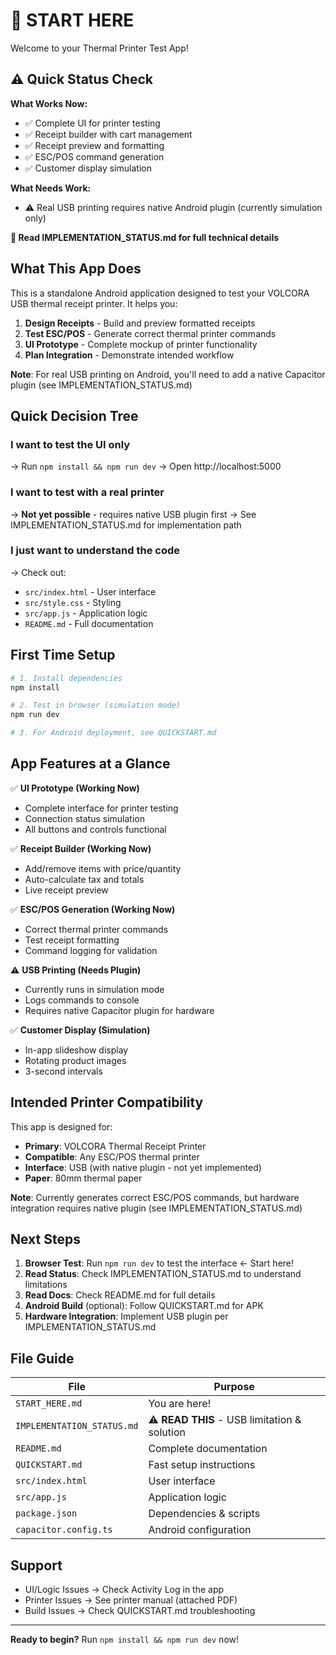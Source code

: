 # 🚀 START HERE

Welcome to your Thermal Printer Test App!

## ⚠️ Quick Status Check

**What Works Now:**
- ✅ Complete UI for printer testing
- ✅ Receipt builder with cart management
- ✅ Receipt preview and formatting
- ✅ ESC/POS command generation
- ✅ Customer display simulation

**What Needs Work:**
- ⚠️ Real USB printing requires native Android plugin (currently simulation only)

**📖 Read IMPLEMENTATION_STATUS.md for full technical details**

## What This App Does

This is a standalone Android application designed to test your VOLCORA USB thermal receipt printer. It helps you:

1. **Design Receipts** - Build and preview formatted receipts
2. **Test ESC/POS** - Generate correct thermal printer commands
3. **UI Prototype** - Complete mockup of printer functionality
4. **Plan Integration** - Demonstrate intended workflow

**Note**: For real USB printing on Android, you'll need to add a native Capacitor plugin (see IMPLEMENTATION_STATUS.md)

## Quick Decision Tree

### I want to test the UI only
→ Run `npm install && npm run dev`
→ Open http://localhost:5000

### I want to test with a real printer
→ **Not yet possible** - requires native USB plugin first
→ See IMPLEMENTATION_STATUS.md for implementation path

### I just want to understand the code
→ Check out:
- `src/index.html` - User interface
- `src/style.css` - Styling
- `src/app.js` - Application logic
- `README.md` - Full documentation

## First Time Setup

```bash
# 1. Install dependencies
npm install

# 2. Test in browser (simulation mode)
npm run dev

# 3. For Android deployment, see QUICKSTART.md
```

## App Features at a Glance

✅ **UI Prototype (Working Now)**
- Complete interface for printer testing
- Connection status simulation
- All buttons and controls functional

✅ **Receipt Builder (Working Now)**
- Add/remove items with price/quantity
- Auto-calculate tax and totals
- Live receipt preview

✅ **ESC/POS Generation (Working Now)**
- Correct thermal printer commands
- Test receipt formatting
- Command logging for validation

⚠️ **USB Printing (Needs Plugin)**
- Currently runs in simulation mode
- Logs commands to console
- Requires native Capacitor plugin for hardware

✅ **Customer Display (Simulation)**
- In-app slideshow display
- Rotating product images
- 3-second intervals

## Intended Printer Compatibility

This app is designed for:
- **Primary**: VOLCORA Thermal Receipt Printer
- **Compatible**: Any ESC/POS thermal printer
- **Interface**: USB (with native plugin - not yet implemented)
- **Paper**: 80mm thermal paper

**Note**: Currently generates correct ESC/POS commands, but hardware integration requires native plugin (see IMPLEMENTATION_STATUS.md)

## Next Steps

1. **Browser Test**: Run `npm run dev` to test the interface ← Start here!
2. **Read Status**: Check IMPLEMENTATION_STATUS.md to understand limitations
3. **Read Docs**: Check README.md for full details
4. **Android Build** (optional): Follow QUICKSTART.md for APK
5. **Hardware Integration**: Implement USB plugin per IMPLEMENTATION_STATUS.md

## File Guide

| File | Purpose |
|------|---------|
| `START_HERE.md` | You are here! |
| `IMPLEMENTATION_STATUS.md` | ⚠️ **READ THIS** - USB limitation & solution |
| `README.md` | Complete documentation |
| `QUICKSTART.md` | Fast setup instructions |
| `src/index.html` | User interface |
| `src/app.js` | Application logic |
| `package.json` | Dependencies & scripts |
| `capacitor.config.ts` | Android configuration |

## Support

- UI/Logic Issues → Check Activity Log in the app
- Printer Issues → See printer manual (attached PDF)
- Build Issues → Check QUICKSTART.md troubleshooting

---

**Ready to begin?** Run `npm install && npm run dev` now!
